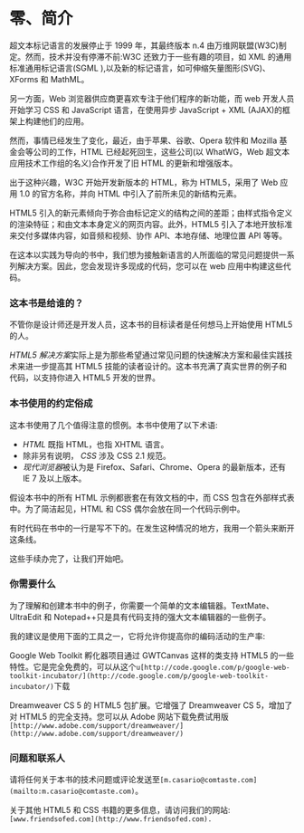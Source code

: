 # 零、简介

超文本标记语言的发展停止于 1999 年，其最终版本 n.4 由万维网联盟(W3C)制定。然而，技术并没有停滞不前:W3C 还致力于一些有趣的项目，如 XML 的通用标准通用标记语言(SGML ),以及新的标记语言，如可伸缩矢量图形(SVG)、XForms 和 MathML。

另一方面，Web 浏览器供应商更喜欢专注于他们程序的新功能，而 web 开发人员开始学习 CSS 和 JavaScript 语言，在使用异步 JavaScript + XML (AJAX)的框架上构建他们的应用。

然而，事情已经发生了变化，最近，由于苹果、谷歌、Opera 软件和 Mozilla 基金会等公司的工作，HTML 已经起死回生，这些公司(以 WhatWG，Web 超文本应用技术工作组的名义)合作开发了旧 HTML 的更新和增强版本。

出于这种兴趣，W3C 开始开发新版本的 HTML，称为 HTML5，采用了 Web 应用 1.0 的官方名称，并向 HTML 中引入了前所未见的新结构元素。

HTML5 引入的新元素倾向于弥合由标记定义的结构之间的差距；由样式指令定义的渲染特征；和由文本本身定义的网页内容。此外，HTML5 引入了本地开放标准来交付多媒体内容，如音频和视频、协作 API、本地存储、地理位置 API 等等。

在这本以实践为导向的书中，我们想为接触新语言的人所面临的常见问题提供一系列解决方案。因此，您会发现许多现成的代码，您可以在 web 应用中构建这些代码。

### 这本书是给谁的？

不管你是设计师还是开发人员，这本书的目标读者是任何想马上开始使用 HTML5 的人。

*HTML5 解决方案*实际上是为那些希望通过常见问题的快速解决方案和最佳实践技术来进一步提高其 HTML5 技能的读者设计的。这本书充满了真实世界的例子和代码，以支持你进入 HTML5 开发的世界。

### 本书使用的约定俗成

这本书使用了几个值得注意的惯例。本书中使用了以下术语:

*   *HTML* 既指 HTML，也指 XHTML 语言。
*   除非另有说明， *CSS* 涉及 CSS 2.1 规范。
*   *现代浏览器*被认为是 Firefox、Safari、Chrome、Opera 的最新版本，还有 IE 7 及以上版本。

假设本书中的所有 HTML 示例都嵌套在有效文档的中，而 CSS 包含在外部样式表中。为了简洁起见，HTML 和 CSS 偶尔会放在同一个代码示例中。

有时代码在书中的一行是写不下的。在发生这种情况的地方，我用一个箭头来断开这条线。

这些手续办完了，让我们开始吧。

### 你需要什么

为了理解和创建本书中的例子，你需要一个简单的文本编辑器。TextMate、UltraEdit 和 Notepad++只是具有代码支持的强大文本编辑器的一些例子。

我的建议是使用下面的工具之一，它将允许你提高你的编码活动的生产率:

Google Web Toolkit 孵化器项目通过 GWTCanvas 这样的类支持 HTML5 的一些特性。它是完全免费的，可以从这个`u[http://code.google.com/p/google-web-toolkit-incubator/](http://code.google.com/p/google-web-toolkit-incubator/)`下载

Dreamweaver CS 5 的 HTML5 包扩展。它增强了 Dreamweaver CS 5，增加了对 HTML5 的完全支持。您可以从 Adobe 网站下载免费试用版`[http://www.adobe.com/support/dreamweaver/](http://www.adobe.com/support/dreamweaver/)`

### 问题和联系人

请将任何关于本书的技术问题或评论发送至`[m.casario@comtaste.com](mailto:m.casario@comtaste.com)`。

关于其他 HTML5 和 CSS 书籍的更多信息，请访问我们的网站:`[www.friendsofed.com](http://www.friendsofed.com).`